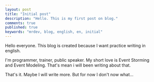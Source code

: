 ```yaml
---
layout: post
title: "Initial post"
description: "Hello. This is my first post on blog."
comments: true
published: true
keywords: "mrdev, blog, english, en, initial"
---
```


Hello everyone. This blog is created because I want practice writing in english. 

I'm programmer, trainer, public speaker. My short love is Event Storming and Event Modeling.
That's mean i will been writing about that.

That's it. Maybe I will write more. But for now I don't now what...
